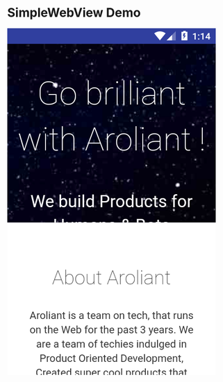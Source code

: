# SimpleWebView Demo

![](https://raw.githubusercontent.com/Android-AppBook/ScreenShorts/master/simple-webview.png)
